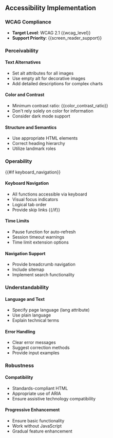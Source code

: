 ## Accessibility Implementation

### WCAG Compliance
- **Target Level**: WCAG 2.1 {{wcag_level}}
- **Support Priority**: {{screen_reader_support}}

### Perceivability

#### Text Alternatives
- Set alt attributes for all images
- Use empty alt for decorative images
- Add detailed descriptions for complex charts

#### Color and Contrast
- Minimum contrast ratio: {{color_contrast_ratio}}
- Don't rely solely on color for information
- Consider dark mode support

#### Structure and Semantics
- Use appropriate HTML elements
- Correct heading hierarchy
- Utilize landmark roles

### Operability

{{#if keyboard_navigation}}
#### Keyboard Navigation
- All functions accessible via keyboard
- Visual focus indicators
- Logical tab order
- Provide skip links
{{/if}}

#### Time Limits
- Pause function for auto-refresh
- Session timeout warnings
- Time limit extension options

#### Navigation Support
- Provide breadcrumb navigation
- Include sitemap
- Implement search functionality

### Understandability

#### Language and Text
- Specify page language (lang attribute)
- Use plain language
- Explain technical terms

#### Error Handling
- Clear error messages
- Suggest correction methods
- Provide input examples

### Robustness

#### Compatibility
- Standards-compliant HTML
- Appropriate use of ARIA
- Ensure assistive technology compatibility

#### Progressive Enhancement
- Ensure basic functionality
- Work without JavaScript
- Gradual feature enhancement